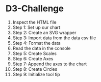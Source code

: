 # D3-Challenge

1. Inspect the HTML file 
2. Step 1: Set up our chart
3. Step 2: Create an SVG wrapper
4. Step 3: Import data from the data csv file
5. Step 4: Format the data
6. Read the data in the console
7. Step 5: Create Scales
8. Step 6: Create Axes
9. Step 7: Append the axes to the chart
10. Step 8: Create Circles
11. Step 9: Initialize tool tip